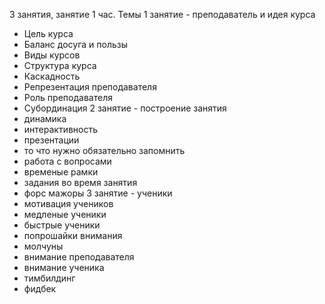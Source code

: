 3 занятия, занятие 1 час.
Темы
1 занятие - преподаватель и идея курса
- Цель курса
- Баланс досуга и пользы
- Виды курсов
- Структура курса
- Каскадность
- Репрезентация преподавателя
- Роль преподавателя
- Субординация
2 занятие - построение занятия
- динамика
- интерактивность
- презентации
- то что нужно обязательно запомнить
- работа с вопросами
- временые рамки
- задания во время занятия
- форс мажоры
3 занятие - ученики
- мотивация учеников
- медленые ученики
- быстрые ученики
- попрошайки внимания
- молчуны
- внимание преподавателя
- внимание ученика
- тимбилдинг
- фидбек



